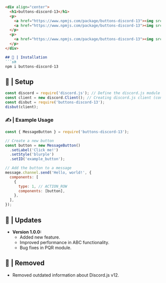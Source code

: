 ```markdown
<div align="center">
  <h1>buttons-discord-13</h1>
  <p>
    <a href="https://www.npmjs.com/package/buttons-discord-13"><img src="https://img.shields.io/npm/v/buttons-discord-13?maxAge=3600" alt="NPM version" /></a>
    <a href="https://www.npmjs.com/package/buttons-discord-13"><img src="https://img.shields.io/npm/dt/buttons-discord-13?maxAge=3600" alt="NPM downloads" /></a>
  </p>
  <p>
    <a href="https://www.npmjs.com/package/buttons-discord-13"><img src="https://nodei.co/npm/buttons-discord-13.png?downloads=true&stars=true" alt="NPM Banner"></a>
  </p>
</div>

## 📂 | Installation
```sh
npm i buttons-discord-13
```

## 📜 | Setup
```js
const discord = require('discord.js'); // Define the discord.js module
const client = new discord.Client(); // Creating discord.js client (constructor)
const disbut = require('buttons-discord-13');
disbut(client);
```
### ✍ | Example Usage
```js
const { MessageButton } = require('buttons-discord-13');

// Create a new button
const button = new MessageButton()
  .setLabel('Click me!')
  .setStyle('blurple')
  .setID('example_button');

// Add the button to a message
message.channel.send('Hello, world!', {
  components: [
    {
      type: 1, // ACTION_ROW
      components: [button],
    },
  ],
});
```

## 🔄 | Updates
- **Version 1.0.0:**
  - Added new feature.
  - Improved performance in ABC functionality.
  - Bug fixes in PQR module.

## 🚫 | Removed
- Removed outdated information about Discord.js v12.

```
